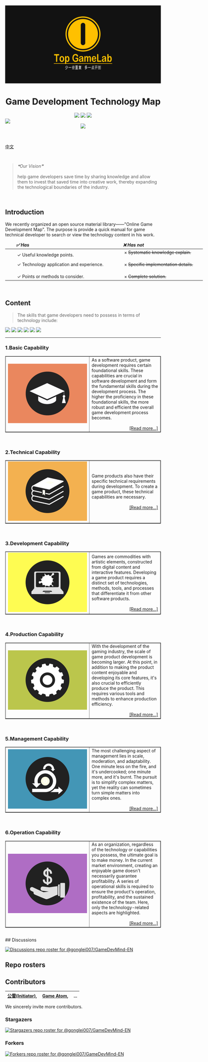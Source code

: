 
<p align="center">
  <img src="images/repository-open-graph.png">
  <h1 align="center">Game Development Technology Map</h1>
<!--
  <img src="images/GLTOP_logo_circle_512x512.png" height="128">
  <p align="center">
    A quick navigation map for game developers.</p>
  </p>
-->  
  <p align="center">
      <a href="https://github.com/gonglei007/GameDevMind-EN/watchers" target="_blank"><img src="https://img.shields.io/github/watchers/gonglei007/GameDevMind-EN.svg" style="display: inherit;"/></a>
      <a href="https://github.com/gonglei007/GameDevMind-EN/stargazers" target="_blank"><img src="https://img.shields.io/github/stars/gonglei007/GameDevMind-EN.svg" style="display: inherit;"/></a>
      <a href="https://github.com/gonglei007/GameDevMind-EN/network/members" target="_blank"><img src="https://img.shields.io/github/forks/gonglei007/GameDevMind-EN.svg" style="display: inherit;"/></a>
      <img src="https://img.shields.io/github/repo-size/gonglei007/GameDevMind-EN.svg" style="display: inherit;"/>
      <a href="https://github.com/gonglei007/GameDevMind-EN/graphs/contributors" target="_blank"><img src="https://img.shields.io/github/contributors/gonglei007/GameDevMind-EN.svg" style="display: inherit;"/></a>
  </p>
</p>
<br/>

[中文](https://github.com/gonglei007/GameDevMind)

<br/>

> *❝Our Vision❞* <br/><br/>help game developers save time by sharing knowledge and allow them to invest that saved time into creative work, thereby expanding the technological boundaries of the industry.

<br/>

## Introduction
<p>
We recently organized an open source material library——"Online Game Development Map". The purpose is provide a quick manual for game technical developer to search or view the technology content in his work.
<br/>

<div align="center">
    <table style="width:640px;">
        <thead style="font-weight: bold; font-style: italic;">
            <tr>
                <td>&emsp;&emsp;✅ Has &emsp;&emsp;</td>
                <td>&emsp;&emsp;❌ Has not &emsp;&emsp;</td>
            </tr>
        </thead>
        <tbody>
            <tr>
                <td>&emsp;&emsp; ✓ Useful knowledge points. &emsp;&emsp;</td>
                <td>&emsp;&emsp; × <strike>Systematic knowledge explain.</strike> &emsp;&emsp;</td>
            </tr>
            <tr>
                <td>&emsp;&emsp; ✓ Technology application and experience. &emsp;&emsp;</td>
                <td>&emsp;&emsp; × <strike>Specific implementation details.</strike> &emsp;&emsp;</td>
            </tr>
            <tr>
                <td>&emsp;&emsp; ✓ Points or methods to consider. &emsp;&emsp;</td>
                <td>&emsp;&emsp; × <strike>Complete solution.</strike> &emsp;&emsp;</td>
            </tr>
        </tbody>
    </table>
</div>


<!--
## Overview
![image loading...](exports-en/0.Overview.png)
<br/>
-->

<br/>

## Content
> The skills that game developers need to possess in terms of technology include:

<p>

![](https://img.shields.io/static/v1?label=1&message=Basic%20Capability&color=red)
![](https://img.shields.io/static/v1?label=2&message=Technical%20Capability&color=orange)
![](https://img.shields.io/static/v1?label=3&message=Development%20Capability&color=yellow)
![](https://img.shields.io/static/v1?label=4&message=Production%20Capability&color=green)
![](https://img.shields.io/static/v1?label=5&message=Management%20Capability&color=blue)
![](https://img.shields.io/static/v1?label=6&message=Operation%20Capability&color=purple)
  
</p>

----

### 1.Basic Capability
<table width="100%" border=1>
    <tr>
        <td width="256" height="192">
            <a href="mds/1.Basic%20Capability/1.Basic%20Capability.md"><img src="./images/subjects/subjects.001.jpeg" height="192"></img></a>
        </td>
        <td>
            <div align="top">
            As a software product, game development requires certain foundational skills. These capabilities are crucial in software development and form the fundamental skills during the development process. The higher the proficiency in these foundational skills, the more robust and efficient the overall game development process becomes.
            </div>
            <br/>
            <div align="right"><a href="mds/1.Basic%20Capability/1.Basic%20Capability.md">[Read more...]</a></div>
        </td>
    </tr>
</table>

<br/>

### 2.Technical Capability
<table width="100%" border=1>
    <tr>
        <td width="256" height="192">
            <a href="mds/2.Technical%20Capability/2.Technical%20Capability.md"><img src="./images/subjects/subjects.002.jpeg" height="192"></img></a>
        </td>
        <td>
            <div align="top">
                Game products also have their specific technical requirements during development. To create a game product, these technical capabilities are necessary.
            </div>
            <br/>
            <div align="right"><a href="mds/2.Technical%20Capability/2.Technical%20Capability.md">[Read more...]</a></div>
        </td>
    </tr>
</table>

<br/>

### 3.Development Capability
<table width="100%" border=1>
    <tr>
        <td width="256" height="192">
            <a href="mds/3.Development%20Capability/3.Development%20Capability.md"><img src="./images/subjects/subjects.003.jpeg" height="192"></img></a>
        </td>
        <td>
            <div align="top">
                Games are commodities with artistic elements, constructed from digital content and interactive features. Developing a game product requires a distinct set of technologies, methods, tools, and processes that differentiate it from other software products.
            </div>
            <br/>
            <div align="right"><a href="mds/3.Development%20Capability/3.Development%20Capability.md">[Read more...]</a></div>
        </td>
    </tr>
</table>

<br/>

### 4.Production Capability
<table width="100%" border=1>
    <tr>
        <td width="256" height="192">
            <a href="mds/4.Production%20Capability/4.Production%20Capability.md"><img src="./images/subjects/subjects.004.jpeg" height="192"></img></a>
        </td>
        <td>
            <div align="top">
                With the development of the gaming industry, the scale of game product development is becoming larger. At this point, in addition to making the product content enjoyable and developing its core features, it's also crucial to efficiently produce the product. This requires various tools and methods to enhance production efficiency.
            </div>
            <br/>
            <div align="right"><a href="mds/4.Production%20Capability/4.Production%20Capability.md">[Read more...]</a></div>
        </td>
    </tr>
</table>

<br/>

### 5.Management Capability
<table width="100%" border=1>
    <tr>
        <td width="256" height="192">
            <a href="mds/5.Management%20Capability/5.Management%20Capability.md"><img src="./images/subjects/subjects.005.jpeg" height="192"></img></a>
        </td>
        <td>
            <div align="top">
                The most challenging aspect of management lies in scale, moderation, and adaptability. One minute less on the fire, and it's undercooked; one minute more, and it's burnt. The pursuit is to simplify complex matters, yet the reality can sometimes turn simple matters into complex ones.
            </div>
            <br/>
            <div align="right"><a href="mds/5.Management%20Capability/5.Management%20Capability.md">[Read more...]</a></div>
        </td>
    </tr>
</table>

<br/>
        
### 6.Operation Capability
<table width="100%" border=1>
    <tr>
        <td width="256" height="192">
            <a href="mds/6.Operation%20Capability/6.Operation%20Capability.md"><img src="./images/subjects/subjects.006.jpeg" height="192"></img></a>
        </td>
        <td>
            <div align="top">
                As an organization, regardless of the technology or capabilities you possess, the ultimate goal is to make money. In the current market environment, creating an enjoyable game doesn't necessarily guarantee profitability. A series of operational skills is required to ensure the product's operation, profitability, and the sustained existence of the team. Here, only the technology-related aspects are highlighted.
            </div>
            <br/>
            <div align="right"><a href="mds/6.Operation%20Capability/6.Operation%20Capability.md">[Read more...]</a></div>
        </td>
    </tr>
</table>

<br/>
<!--
## Preview
*[[ Map Overview ]](exports/0.Overview.png)*
![image loading...](overview/overview-h.png)
<br/>
-->
## Discussions

[![Discussions repo roster for @gonglei007/GameDevMind-EN](https://reporoster.com/stars/gonglei007/GameDevMind-EN)](https://github.com/gonglei007/GameDevMind-EN/discussions)

<!--
## Edit and View
* Use XMind to edit content of folder /xminds/.<br/>
* View quickly in folder /exports/.
* Markdown text content folder（/mds/）。<br/>
-->
## Repo rosters
## Contributors

| [公雷(Initiator)](https://github.com/gonglei007),&emsp; [Game Atom](https://github.com/gameatom),&emsp;  ... |
| :---: |

We sincerely invite more contributors.
<br/>

### Stargazers
[![Stargazers repo roster for @gonglei007/GameDevMind-EN](https://reporoster.com/stars/gonglei007/GameDevMind-EN)](https://github.com/gonglei007/GameDevMind-EN/stargazers)
<br/>
### Forkers
[![Forkers repo roster for @gonglei007/GameDevMind-EN](https://reporoster.com/forks/gonglei007/GameDevMind-EN)](https://github.com/gonglei007/GameDevMind-EN/network/members)

<!--
## Contact us
Email: gonglei007@hotmail.com
-->

